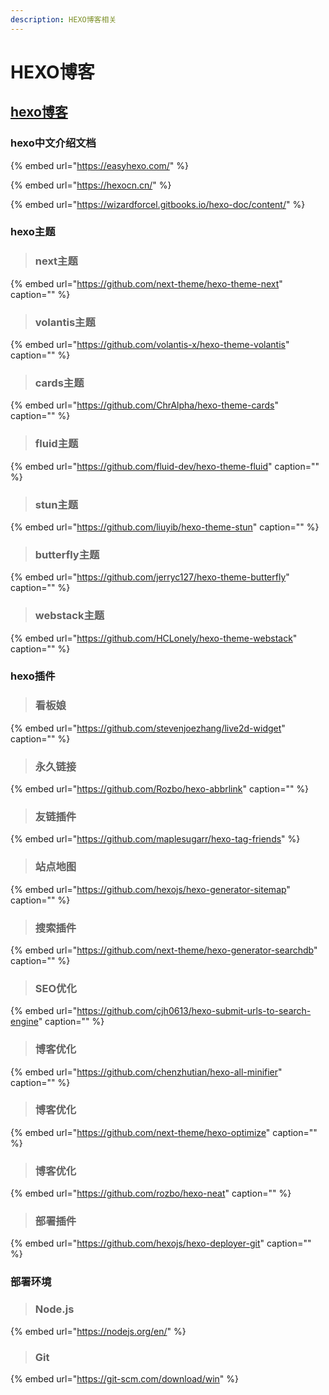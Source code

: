```yaml
---
description: HEXO博客相关
---
```


# HEXO博客

## [hexo博客](https://hexo.io/zh-cn/)

### hexo中文介绍文档

{% embed url="https://easyhexo.com/" %}

{% embed url="https://hexocn.cn/" %}

{% embed url="https://wizardforcel.gitbooks.io/hexo-doc/content/" %}

### hexo主题

> ### next主题

{% embed url="https://github.com/next-theme/hexo-theme-next" caption="" %}

> ### volantis主题

{% embed url="https://github.com/volantis-x/hexo-theme-volantis" caption="" %}

> ### cards主题

{% embed url="https://github.com/ChrAlpha/hexo-theme-cards" caption="" %}

> ### fluid主题

{% embed url="https://github.com/fluid-dev/hexo-theme-fluid" caption="" %}

> ### stun主题

{% embed url="https://github.com/liuyib/hexo-theme-stun" caption="" %}

> ### butterfly主题

{% embed url="https://github.com/jerryc127/hexo-theme-butterfly" caption="" %}

> ### webstack主题

{% embed url="https://github.com/HCLonely/hexo-theme-webstack" caption="" %}

### hexo插件 

> ### 看板娘

{% embed url="https://github.com/stevenjoezhang/live2d-widget" caption="" %}

> ### 永久链接

{% embed url="https://github.com/Rozbo/hexo-abbrlink" caption="" %}

> ### 友链插件

{% embed url="https://github.com/maplesugarr/hexo-tag-friends" %}

> ### 站点地图

{% embed url="https://github.com/hexojs/hexo-generator-sitemap" caption="" %}

> ### 搜索插件

{% embed url="https://github.com/next-theme/hexo-generator-searchdb" caption="" %}

> ### SEO优化

{% embed url="https://github.com/cjh0613/hexo-submit-urls-to-search-engine" caption="" %}

> ### 博客优化

{% embed url="https://github.com/chenzhutian/hexo-all-minifier" caption="" %}

> ### 博客优化

{% embed url="https://github.com/next-theme/hexo-optimize" caption="" %}

> ### 博客优化

{% embed url="https://github.com/rozbo/hexo-neat" caption="" %}

> ### 部署插件

{% embed url="https://github.com/hexojs/hexo-deployer-git" caption="" %}

### 部署环境

> ### Node.js

{% embed url="https://nodejs.org/en/" %}

> ### Git

{% embed url="https://git-scm.com/download/win" %}

